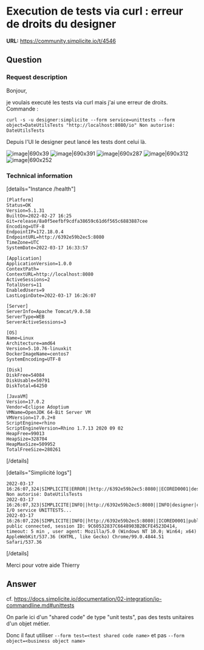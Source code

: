 # Execution de tests via curl : erreur de droits du designer

**URL:** https://community.simplicite.io/t/4546

## Question
### Request description
Bonjour,

je voulais executé les tests via curl mais j'ai une erreur de droits.
Commande :

`curl -s -u designer:simplicite --form service=unittests --form object=DateUtilsTests "http://localhost:8080/io"
Non autorisé: DateUtilsTests`

Depuis l'UI le designer peut lancé les tests dont celui là.

![image|690x39](upload://m7f3iOXx9IyL4nJIZmR3xHoul4F.png)
![image|690x391](upload://2VTSGKrMaZZdGwJ8P6jAmmRT3lj.png)
![image|690x287](upload://ddos4CQ9S27NZfBKj9LjIVZCCYU.png)
![image|690x312](upload://ogVCqAAWEZdQ6isQCEldDLKYKhC.png)
![image|690x252](upload://560Nu38DFJu5pUu9f6fPLgp9A9v.png)

### Technical information

[details="Instance /health"]
```text
[Platform]
Status=OK
Version=5.1.31
BuiltOn=2022-02-27 16:25
Git=release/8a0f5eefbf9cdfa38659c61d6f565c6883887cee
Encoding=UTF-8
EndpointIP=172.18.0.4
EndpointURL=http://6392e59b2ec5:8080
TimeZone=UTC
SystemDate=2022-03-17 16:33:57

[Application]
ApplicationVersion=1.0.0
ContextPath=
ContextURL=http://localhost:8080
ActiveSessions=2
TotalUsers=11
EnabledUsers=9
LastLoginDate=2022-03-17 16:26:07

[Server]
ServerInfo=Apache Tomcat/9.0.58
ServerType=WEB
ServerActiveSessions=3

[OS]
Name=Linux
Architecture=amd64
Version=5.10.76-linuxkit
DockerImageName=centos7
SystemEncoding=UTF-8

[Disk]
DiskFree=54084
DiskUsable=50791
DiskTotal=64250

[JavaVM]
Version=17.0.2
Vendor=Eclipse Adoptium
VMName=OpenJDK 64-Bit Server VM
VMVersion=17.0.2+8
ScriptEngine=rhino
ScriptEngineVersion=Rhino 1.7.13 2020 09 02
HeapFree=99013
HeapSize=328704
HeapMaxSize=509952
TotalFreeSize=280261
```
[/details]

[details="Simplicité logs"]
```text
2022-03-17 16:26:07,324|SIMPLICITE|ERROR||http://6392e59b2ec5:8080||ECORED0001|designer|com.simplicite.util.engine.IntegrationDirect|runUnitTests||Erreur Non autorisé: DateUtilsTests
2022-03-17 16:26:07,323|SIMPLICITE|INFO||http://6392e59b2ec5:8080||INFO|designer|com.simplicite.webapp.servlets.IOServlet|doPost||Evénement: I/O service UNITTESTS...
2022-03-17 16:26:07,226|SIMPLICITE|INFO||http://6392e59b2ec5:8080||ICORED0001|public|com.simplicite.util.Grant|init||Info: public connected, session ID: 9C60532837C6648903B2BCFE4523D414, timeout: 5 min , user agent: Mozilla/5.0 (Windows NT 10.0; Win64; x64) AppleWebKit/537.36 (KHTML, like Gecko) Chrome/99.0.4844.51 Safari/537.36
```
[/details]

Merci pour votre aide
Thierry

## Answer
cf. https://docs.simplicite.io/documentation/02-integration/io-commandline.md#unittests

On parle ici d'un "shared code" de type "unit tests", pas des tests unitaires d'un objet métier.

Donc il faut utiliser `--form test=<test shared code name>` et pas `--form object=<business object name>`
